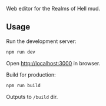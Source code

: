 Web editor for the Realms of Hell mud.

## Usage
Run the development server:
```bash
npm run dev
```
Open [http://localhost:3000](http://localhost:3000) in browser.

Build for production:
```bash
npm run build
```
Outputs to `/build` dir.